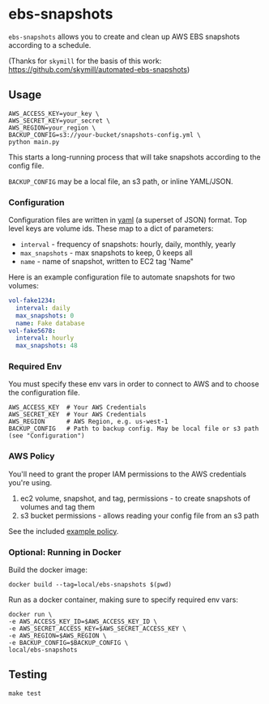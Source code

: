 # ebs-snapshots

`ebs-snapshots` allows you to create and clean up AWS EBS snapshots according to a schedule.

(Thanks for `skymill` for the basis of this work: https://github.com/skymill/automated-ebs-snapshots)

## Usage

```
AWS_ACCESS_KEY=your_key \
AWS_SECRET_KEY=your_secret \
AWS_REGION=your_region \
BACKUP_CONFIG=s3://your-bucket/snapshots-config.yml \
python main.py
```

This starts a long-running process that will take snapshots according to the config file.

`BACKUP_CONFIG` may be a local file, an s3 path, or inline YAML/JSON.

### Configuration

Configuration files are written in [yaml](http://www.yaml.org/) (a superset of JSON) format.
Top level keys are volume ids. These map to a dict of parameters:

- `interval` - frequency of snapshots: hourly, daily, monthly, yearly
- `max_snapshots` - max snapshots to keep, 0 keeps all
- `name` - name of snapshot, written to EC2 tag 'Name"

Here is an example configuration file to automate snapshots for two volumes:

```yaml
vol-fake1234:
  interval: daily
  max_snapshots: 0
  name: Fake database
vol-fake5678:
  interval: hourly
  max_snapshots: 48
```

### Required Env

You must specify these env vars in order to connect to AWS and to choose the configuration file.

```
AWS_ACCESS_KEY  # Your AWS Credentials
AWS_SECRET_KEY  # Your AWS Credentials
AWS_REGION      # AWS Region, e.g. us-west-1
BACKUP_CONFIG   # Path to backup config. May be local file or s3 path (see "Configuration")
```

### AWS Policy

You'll need to grant the proper IAM permissions to the AWS credentials you're using.

1. ec2 volume, snapshot, and tag, permissions - to create snapshots of volumes and tag them
1. s3 bucket permissions - allows reading your config file from an s3 path

See the included [example policy](aws-iam-policy.ebs-snapshots.json).

### Optional: Running in Docker

Build the docker image:

```
docker build --tag=local/ebs-snapshots $(pwd)
```

Run as a docker container, making sure to specify required env vars:

```
docker run \
-e AWS_ACCESS_KEY_ID=$AWS_ACCESS_KEY_ID \
-e AWS_SECRET_ACCESS_KEY=$AWS_SECRET_ACCESS_KEY \
-e AWS_REGION=$AWS_REGION \
-e BACKUP_CONFIG=$BACKUP_CONFIG \
local/ebs-snapshots
```

## Testing

```
make test
```


